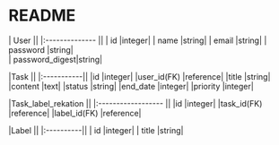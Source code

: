 # README


| User           ||
|:-------------- ||
| id             |integer|
| name           |string|
| email          |string|
| password       |string|                    
| password_digest|string|                    




|Task        ||
|:-----------||
|id          |integer|
|user_id(FK) |reference|
|title       |string|
|content     |text|
|status      |string|
|end_date    |integer|
|priority    |integer|


|Task_label_rekation ||
|:------------------ ||
|id                  |integer|
|task_id(FK)         |reference|
|label_id(FK)        |reference|


|Label      ||
|:----------||
| id        |integer|
| title     |string|
